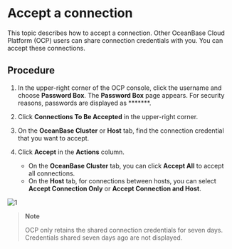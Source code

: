 # Accept a connection

This topic describes how to accept a connection. Other OceanBase Cloud Platform (OCP) users can share connection credentials with you. You can accept these connections. 

## Procedure

1. In the upper-right corner of the OCP console, click the username and choose **Password Box**.
   The **Password Box** page appears.
   For security reasons, passwords are displayed as *******. 

2. Click **Connections To Be Accepted** in the upper-right corner. 

3. On the **OceanBase Cluster** or **Host** tab, find the connection credential that you want to accept. 

4. Click **Accept** in the **Actions** column. 
   * On the **OceanBase Cluster** tab, you can click **Accept All** to accept all connections. 
   * On the **Host** tab, for connections between hosts, you can select **Accept Connection Only** or **Accept Connection and Host**. 

![1](https://obbusiness-private.oss-cn-shanghai.aliyuncs.com/doc/img/ocp/%E6%8E%A5%E5%8F%97%E8%BF%9E%E6%8E%A5.png)

> **Note**
>
> OCP only retains the shared connection credentials for seven days. Credentials shared seven days ago are not displayed.
